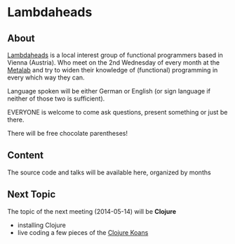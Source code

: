 Lambdaheads
===========

About
-----

[Lambdaheads](https://metalab.at/wiki/Lambdaheads) is a local interest group of
functional programmers based in Vienna (Austria). Who meet on the 2nd Wednesday
of every month at the [Metalab](https://metalab.at) and try to widen their
knowledge of (functional) programming in every which way they can.

Language spoken will be either German or English (or sign language if neither of
those two is sufficient).

EVERYONE is welcome to come ask questions, present something or just be there.

There will be free chocolate parentheses!

Content
-------

The source code and talks will be available here, organized by months

Next Topic
----------

The topic of the next meeting (2014-05-14) will be **Clojure**

* installing Clojure
* live coding a few pieces of the [Clojure Koans](http://clojurekoans.com/)

